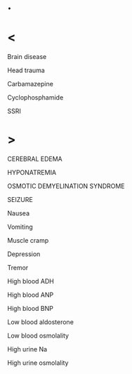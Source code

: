 # .

# <

Brain disease

Head trauma

Carbamazepine

Cyclophosphamide

SSRI

# >

CEREBRAL EDEMA

HYPONATREMIA

OSMOTIC DEMYELINATION SYNDROME

SEIZURE

Nausea

Vomiting

Muscle cramp

Depression

Tremor

High blood ADH

High blood ANP

High blood BNP

Low blood aldosterone

Low blood osmolality

High urine Na

High urine osmolality
